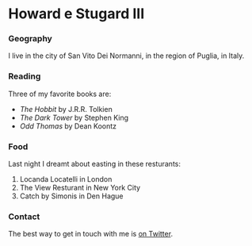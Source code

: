 # Howard e Stugard III

### Geography

I live in the city of San Vito Dei Normanni, in the region of Puglia, in Italy.

### Reading

Three of my favorite books are:

- *The Hobbit* by J.R.R. Tolkien
- *The Dark Tower* by Stephen King
- *Odd Thomas* by Dean Koontz

### Food

Last night I dreamt about easting in these resturants:

1. Locanda Locatelli in London
2. The View Resturant in New York City
3. Catch by Simonis in Den Hague 

### Contact

The best way to get in touch with me is [on Twitter](Https://twitter.com/stugardh).


